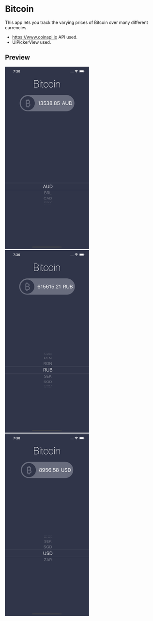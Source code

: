 # Bitcoin
This app lets you track the varying prices of Bitcoin over many different currencies.
* https://www.coinapi.io API used.
* UIPickerView used.

## Preview
<img src="/screenshot/1.png" alt="Demo" height="600px"/> <img src="/screenshot/2.png" alt="Demo" height="600px"/> <img src="/screenshot/3.png" alt="Demo" height="600px"/>
